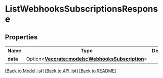 # ListWebhooksSubscriptionsResponse

## Properties

Name | Type | Description | Notes
------------ | ------------- | ------------- | -------------
**data** | Option<[**Vec<crate::models::WebhooksSubscription>**](WebhooksSubscription.md)> |  | [optional]

[[Back to Model list]](../README.md#documentation-for-models) [[Back to API list]](../README.md#documentation-for-api-endpoints) [[Back to README]](../README.md)


